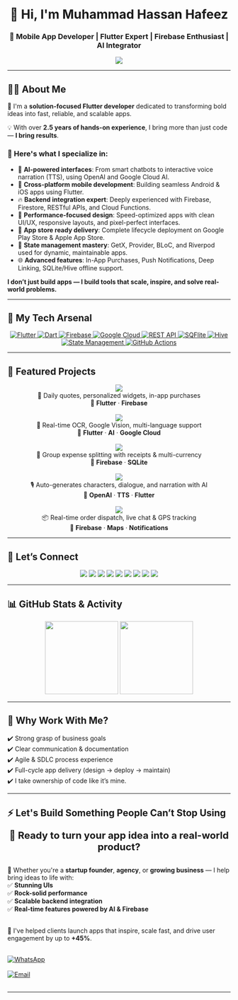 <!-- Intro Banner -->
<h1 align="center">👋 Hi, I'm Muhammad Hassan Hafeez</h1>
<h3 align="center">🚀 Mobile App Developer | Flutter Expert | Firebase Enthusiast | AI Integrator</h3>

<p align="center">
  <img src="https://readme-typing-svg.herokuapp.com?font=Fira+Code&duration=2500&pause=800&color=36BCF7&center=true&vCenter=true&width=600&lines=Crafting+High-Performance+Flutter+Apps;Cross-platform+%7C+Clean+Architecture+%7C+AI+Apps;Firebase+%7C+Push+Notifications+%7C+In-App+Purchases;Delivering+beautiful%2C+scalable+mobile+experiences" />
</p>

---

<h2>🧑‍💻 About Me</h2>

<p>🎯 I'm a <strong>solution-focused Flutter developer</strong> dedicated to transforming bold ideas into fast, reliable, and scalable apps.</p>

<p>💡 With over <strong>2.5 years of hands-on experience</strong>, I bring more than just code — <strong>I bring results</strong>.</p>

<h3>🚀 Here's what I specialize in:</h3>

<ul>
  <li>🤖 <strong>AI-powered interfaces</strong>: From smart chatbots to interactive voice narration (TTS), using OpenAI and Google Cloud AI.</li>
  <li>📲 <strong>Cross-platform mobile development</strong>: Building seamless Android & iOS apps using Flutter.</li>
  <li>🔥 <strong>Backend integration expert</strong>: Deeply experienced with Firebase, Firestore, RESTful APIs, and Cloud Functions.</li>
  <li>🧠 <strong>Performance-focused design</strong>: Speed-optimized apps with clean UI/UX, responsive layouts, and pixel-perfect interfaces.</li>
  <li>🎯 <strong>App store ready delivery</strong>: Complete lifecycle deployment on Google Play Store & Apple App Store.</li>
  <li>🧰 <strong>State management mastery</strong>: GetX, Provider, BLoC, and Riverpod used for dynamic, maintainable apps.</li>
  <li>🌐 <strong>Advanced features</strong>: In-App Purchases, Push Notifications, Deep Linking, SQLite/Hive offline support.</li>
</ul>

<p><strong>I don’t just build apps — I build tools that scale, inspire, and solve real-world problems.</strong></p>

---

## 🚀 My Tech Arsenal

<p align="center">

  <a href="https://flutter.dev/" target="_blank">
    <img src="https://img.shields.io/badge/Flutter-02569B?style=for-the-badge&logo=flutter&logoColor=white" alt="Flutter"/>
  </a>

  <a href="https://dart.dev/" target="_blank">
    <img src="https://img.shields.io/badge/Dart-0175C2?style=for-the-badge&logo=dart&logoColor=white" alt="Dart"/>
  </a>

  <a href="https://firebase.google.com/" target="_blank">
    <img src="https://img.shields.io/badge/Firebase-FFCA28?style=for-the-badge&logo=firebase&logoColor=black" alt="Firebase"/>
  </a>

  <a href="https://cloud.google.com/" target="_blank">
    <img src="https://img.shields.io/badge/Google%20Cloud-4285F4?style=for-the-badge&logo=googlecloud&logoColor=white" alt="Google Cloud"/>
  </a>

  <a href="https://restfulapi.net/" target="_blank">
    <img src="https://img.shields.io/badge/REST%20API-6E6E6E?style=for-the-badge" alt="REST API"/>
  </a>

  <a href="https://pub.dev/packages/sqflite" target="_blank">
    <img src="https://img.shields.io/badge/SQFlite-003B57?style=for-the-badge&logo=sqlite&logoColor=white" alt="SQFlite"/>
  </a>

  <a href="https://pub.dev/packages/hive" target="_blank">
    <img src="https://img.shields.io/badge/Hive-F6C915?style=for-the-badge&logo=apachehive&logoColor=black" alt="Hive"/>
  </a>

  <a href="https://docs.flutter.dev/data-and-backend/state-mgmt/options" target="_blank">
    <img src="https://img.shields.io/badge/GetX%20%7C%20Provider%20%7C%20BLoC%20%7C%20Riverpod-5E35B1?style=for-the-badge&logo=flutter" alt="State Management"/>
  </a>

  <a href="https://docs.github.com/en/actions" target="_blank">
    <img src="https://img.shields.io/badge/GitHub%20Actions-2088FF?style=for-the-badge&logo=github-actions&logoColor=white" alt="GitHub Actions"/>
  </a>

</p>

---

## 📱 Featured Projects

<div align="center">

<!-- Project 1 -->
<a href="https://play.google.com/store/apps/details?id=flyquotes.com" target="_blank">
  <img src="https://img.shields.io/badge/FlyQuotes-Quote%20Motivation%20App-blue?style=for-the-badge&logo=google-play&logoColor=white" />
</a>
<br/>
📝 Daily quotes, personalized widgets, in-app purchases<br/>
🔧 <strong>Flutter</strong> · <strong>Firebase</strong><br/><br/>

<!-- Project 2 -->
<a href="https://play.google.com/store/apps/details?id=com.maab.textscannerai" target="_blank">
  <img src="https://img.shields.io/badge/AI%20Text%20Scanner-OCR%20+%20PDF%20App-purple?style=for-the-badge&logo=google-play&logoColor=white" />
</a>
<br/>
🧠 Real-time OCR, Google Vision, multi-language support<br/>
🔧 <strong>Flutter</strong> · <strong>AI</strong> · <strong>Google Cloud</strong><br/><br/>

<!-- Project 3 -->
<img src="https://img.shields.io/badge/PursePartners-Expense%20Manager-green?style=for-the-badge&logo=google-wallet&logoColor=white" />
<br/>
💸 Group expense splitting with receipts & multi-currency<br/>
🔧 <strong>Firebase</strong> · <strong>SQLite</strong><br/><br/>

<!-- Project 4 -->
<img src="https://img.shields.io/badge/AI%20Story%20Generator-Voice%20%26%20Plot%20Creator-orange?style=for-the-badge&logo=openai&logoColor=white" />
<br/>
🎙️ Auto-generates characters, dialogue, and narration with AI<br/>
🔧 <strong>OpenAI</strong> · <strong>TTS</strong> · <strong>Flutter</strong><br/><br/>

<!-- Project 5 -->
<img src="https://img.shields.io/badge/Dispatcher%20App-Live%20Delivery%20Manager-darkblue?style=for-the-badge&logo=google-maps&logoColor=white" />
<br/>
📦 Real-time order dispatch, live chat & GPS tracking<br/>
🔧 <strong>Firebase</strong> · <strong>Maps</strong> · <strong>Notifications</strong>

</div>

---

## 🤝 Let’s Connect

<p align="center">
  <a href="mailto:sunnypk0312@gmail.com"><img src="https://img.shields.io/badge/Email-D14836?style=for-the-badge&logo=gmail&logoColor=white"/></a>
  <a href="https://wa.me/+923121529141"><img src="https://img.shields.io/badge/WhatsApp-25D366?style=for-the-badge&logo=whatsapp&logoColor=white"/></a>
  <a href="https://youtube.com/@muhammadhassanhafeez"><img src="https://img.shields.io/badge/YouTube-FF0000?style=for-the-badge&logo=youtube&logoColor=white"/></a>
  <a href="https://www.instagram.com/muhammad_hassanhafeez.dev/"><img src="https://img.shields.io/badge/Instagram-E4405F?style=for-the-badge&logo=instagram&logoColor=white"/></a>
  <a href="https://www.behance.net/muhammadhassanhafeez"><img src="https://img.shields.io/badge/Behance-1769FF?style=for-the-badge&logo=behance&logoColor=white"/></a>
  <a href="https://www.linkedin.com/in/muhammad-hassan-hafeez/"><img src="https://img.shields.io/badge/LinkedIn-0077B5?style=for-the-badge&logo=linkedin&logoColor=white"/></a>
  <a href="https://github.com/pksunny"><img src="https://img.shields.io/badge/GitHub-181717?style=for-the-badge&logo=github&logoColor=white"/></a>
  <a href="https://www.upwork.com/freelancers/~0102bc13bd382f7504?mp_source=share"><img src="https://img.shields.io/badge/Upwork-6fda44?style=for-the-badge&logo=upwork&logoColor=white"/></a>
  <a href="https://www.freelancer.com/u/PkSunny0"><img src="https://img.shields.io/badge/Freelancer-29B2FE?style=for-the-badge&logo=freelancer&logoColor=white"/></a>
</p>

---

## 📊 GitHub Stats & Activity

<p align="center">
  <img src="https://github-readme-stats.vercel.app/api?username=pksunny&show_icons=true&theme=gruvbox" height="165"/>
  <img src="https://github-readme-stats.vercel.app/api/top-langs/?username=pksunny&layout=compact&theme=gruvbox" height="165"/>
</p>

---

## 💼 Why Work With Me?

✔️ Strong grasp of business goals  
✔️ Clear communication & documentation  
✔️ Agile & SDLC process experience  
✔️ Full-cycle app delivery (design → deploy → maintain)  
✔️ I take ownership of code like it’s mine.

---

## ⚡ Let's Build Something People Can’t Stop Using

<p align="center">
  <strong style="font-size: 22px;">🚀 Ready to turn your app idea into a real-world product?</strong><br/><br/>

  🎯 Whether you're a <b>startup founder</b>, <b>agency</b>, or <b>growing business</b> — I help bring ideas to life with:<br/>
  ✅ <b>Stunning UIs</b><br/>
  ✅ <b>Rock-solid performance</b><br/>
  ✅ <b>Scalable backend integration</b><br/>
  ✅ <b>Real-time features powered by AI & Firebase</b><br/><br/>

  💼 I've helped clients launch apps that inspire, scale fast, and drive user engagement by up to <b>+45%</b>.<br/><br/>

  <a href="https://wa.me/+923121529141" target="_blank">
    <img src="https://img.shields.io/badge/💬%20Let's%20Talk%20on%20WhatsApp-25D366?style=for-the-badge&logo=whatsapp&logoColor=white" alt="WhatsApp"/>
  </a><br/><br/>

  <a href="mailto:sunnypk0312@gmail.com">
    <img src="https://img.shields.io/badge/📧%20Send%20an%20Email-D14836?style=for-the-badge&logo=gmail&logoColor=white" alt="Email"/>
  </a><br/><br/>
</p>

---
